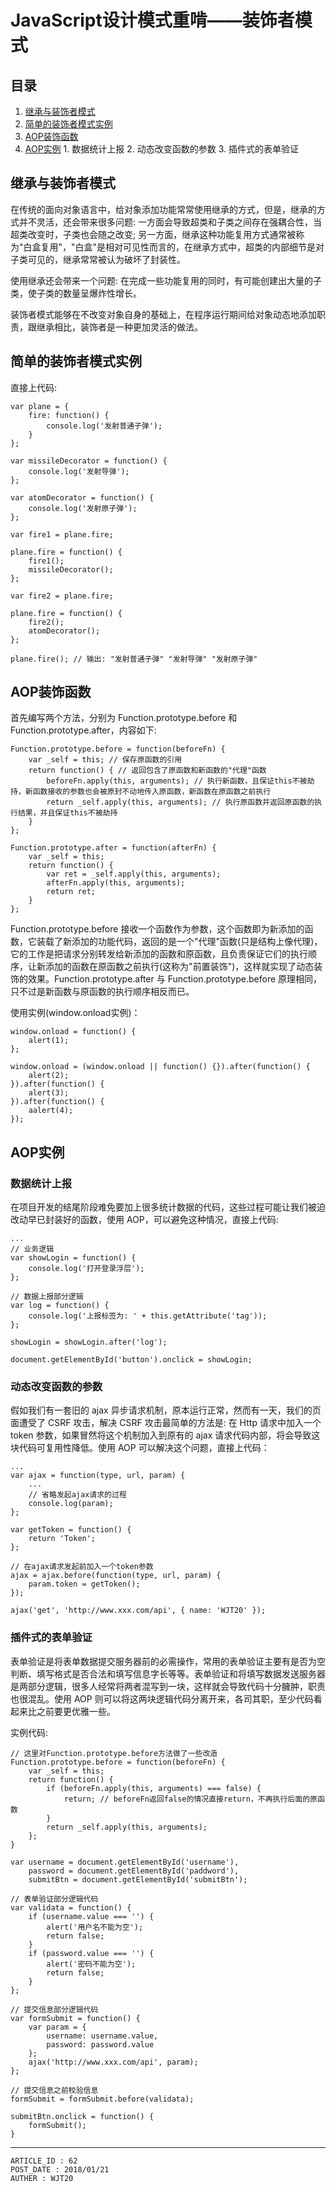 
# JavaScript设计模式重啃——装饰者模式 #

## 目录 ##

1. [继承与装饰者模式](#href1)
2. [简单的装饰者模式实例](#href2)
3. [AOP装饰函数](#href3)
4. [AOP实例](#href4)
 [](#href5)   1. 数据统计上报
 [](#href6)   2. 动态改变函数的参数
 [](#href7)   3. 插件式的表单验证

## <a name="href1">继承与装饰者模式</a> ##

在传统的面向对象语言中，给对象添加功能常常使用继承的方式，但是，继承的方式并不灵活，还会带来很多问题: 一方面会导致超类和子类之间存在强耦合性，当超类改变时，子类也会随之改变; 另一方面，继承这种功能复用方式通常被称为"白盒复用"，"白盒"是相对可见性而言的，在继承方式中，超类的内部细节是对子类可见的，继承常常被认为破坏了封装性。

使用继承还会带来一个问题: 在完成一些功能复用的同时，有可能创建出大量的子类，使子类的数量呈爆炸性增长。

装饰者模式能够在不改变对象自身的基础上，在程序运行期间给对象动态地添加职责，跟继承相比，装饰者是一种更加灵活的做法。

## <a name="href2">简单的装饰者模式实例</a> ##

直接上代码:

```
var plane = {
    fire: function() {
        console.log('发射普通子弹');
    }
};

var missileDecorator = function() {
    console.log('发射导弹');
};

var atomDecorator = function() {
    console.log('发射原子弹');
};

var fire1 = plane.fire;

plane.fire = function() {
    fire1();
    missileDecorator();
};

var fire2 = plane.fire;

plane.fire = function() {
    fire2();
    atomDecorator();
};

plane.fire(); // 输出: "发射普通子弹" "发射导弹" "发射原子弹"
```

## <a name="href3">AOP装饰函数</a> ##

首先编写两个方法，分别为 Function.prototype.before 和 Function.prototype.after，内容如下:

```
Function.prototype.before = function(beforeFn) {
    var _self = this; // 保存原函数的引用
    return function() { // 返回包含了原函数和新函数的"代理"函数
        beforeFn.apply(this, arguments); // 执行新函数，且保证this不被劫持，新函数接收的参数也会被原封不动地传入原函数，新函数在原函数之前执行
        return _self.apply(this, arguments); // 执行原函数并返回原函数的执行结果，并且保证this不被劫持
    }
};

Function.prototype.after = function(afterFn) {
    var _self = this;
    return function() {
        var ret = _self.apply(this, arguments);
        afterFn.apply(this, arguments);
        return ret;
    }
};
```

Function.prototype.before 接收一个函数作为参数，这个函数即为新添加的函数，它装载了新添加的功能代码，返回的是一个"代理"函数(只是结构上像代理)，它的工作是把请求分别转发给新添加的函数和原函数，且负责保证它们的执行顺序，让新添加的函数在原函数之前执行(这称为"前置装饰")，这样就实现了动态装饰的效果。Function.prototype.after 与 Function.prototype.before 原理相同，只不过是新函数与原函数的执行顺序相反而已。

使用实例(window.onload实例)：

```
window.onload = function() {
    alert(1);
};

window.onload = (window.onload || function() {}).after(function() {
    alert(2);
}).after(function() {
    alert(3);
}).after(function() {
    aalert(4);
});
```

## <a name="href4">AOP实例</a> ##

### <a name="href4-1">数据统计上报</a> ###

在项目开发的结尾阶段难免要加上很多统计数据的代码，这些过程可能让我们被迫改动早已封装好的函数，使用 AOP，可以避免这种情况，直接上代码:

```
...
// 业务逻辑
var showLogin = function() {
    console.log('打开登录浮层');
};

// 数据上报部分逻辑
var log = function() {
    console.log('上报标签为: ' + this.getAttribute('tag'));
};

showLogin = showLogin.after('log');

document.getElementById('button').onclick = showLogin;
```

### <a name="href4-2">动态改变函数的参数</a> ###

假如我们有一套旧的 ajax 异步请求机制，原本运行正常，然而有一天，我们的页面遭受了 CSRF 攻击，解决 CSRF 攻击最简单的方法是: 在 Http 请求中加入一个 token 参数，如果冒然将这个机制加入到原有的 ajax 请求代码内部，将会导致这块代码可复用性降低。使用 AOP 可以解决这个问题，直接上代码：

```
...
var ajax = function(type, url, param) {
    ...
    // 省略发起ajax请求的过程
    console.log(param);
};

var getToken = function() {
    return 'Token';
};

// 在ajax请求发起前加入一个token参数
ajax = ajax.before(function(type, url, param) {
    param.token = getToken();
});

ajax('get', 'http://www.xxx.com/api', { name: 'WJT20' });
```

### <a name="href4-3">插件式的表单验证</a> ###

表单验证是将表单数据提交服务器前的必需操作，常用的表单验证主要有是否为空判断、填写格式是否合法和填写信息字长等等。表单验证和将填写数据发送服务器是两部分逻辑，很多人经常将两者混写到一块，这样就会导致代码十分臃肿，职责也很混乱。使用 AOP 则可以将这两块逻辑代码分离开来，各司其职，至少代码看起来比之前要更优雅一些。

实例代码:

```
// 这里对Function.prototype.before方法做了一些改造
Function.prototype.before = function(beforeFn) {
    var _self = this;
    return function() {
        if (beforeFn.apply(this, arguments) === false) {
            return; // beforeFn返回false的情况直接return，不再执行后面的原函数
        }
        return _self.apply(this, arguments);
    };
}

var username = document.getElementById('username'),
    password = document.getElementById('paddword'),
    submitBtn = document.getElementById('submitBtn');

// 表单验证部分逻辑代码
var validata = function() {
    if (username.value === '') {
        alert('用户名不能为空');
        return false;
    }
    if (password.value === '') {
        alert('密码不能为空');
        return false;
    }
};

// 提交信息部分逻辑代码
var formSubmit = function() {
    var param = {
        username: username.value,
        password: password.value
    };
    ajax('http://www.xxx.com/api', param);
};

// 提交信息之前校验信息
formSubmit = formSubmit.before(validata);

submitBtn.onclick = function() {
    formSubmit();
}
```

---

```
ARTICLE_ID : 62
POST_DATE : 2018/01/21
AUTHER : WJT20
```
